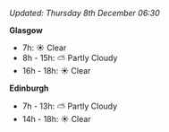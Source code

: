 *Updated: Thursday 8th December 06:30*

**Glasgow**

* 7h: :sunny: Clear
* 8h - 15h: :partly_sunny: Partly Cloudy
* 16h - 18h: :sunny: Clear

**Edinburgh**

* 7h - 13h: :partly_sunny: Partly Cloudy
* 14h - 18h: :sunny: Clear
